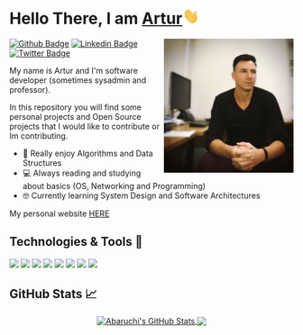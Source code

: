 <h1>Hello There, I am <a href="https://abaruchi.dev/">Artur</a><img src="https://raw.githubusercontent.com/ABSphreak/ABSphreak/master/gifs/Hi.gif" width="30px"></h1>
<img align='right' src="https://github.com/abaruchi/abaruchi/blob/master/github_pic_ii.jpg" width="230" />

[![Github Badge](https://img.shields.io/badge/-Github-000?style=flat-square&logo=Github&logoColor=white&link=https://github.com/lucasgdb)](https://github.com/abaruchi)
[![Linkedin Badge](https://img.shields.io/badge/-LinkedIn-blue?style=flat-square&logo=Linkedin&logoColor=white&link=https://www.linkedin.com/in/artur-baruchi/)](https://www.linkedin.com/in/artur-baruchi/)
[![Twitter Badge](https://img.shields.io/badge/-Twitter-1ca0f1?style=flat-square&labelColor=1ca0f1&logo=twitter&logoColor=white&link=https://twitter.com/lgdbittencourt)](https://twitter.com/abaruchi)

My name is Artur and I'm software developer (sometimes sysadmin and professor).

In this repository you will find some personal projects and Open Source projects that I would like to contribute or Im contributing.
 
 - :snake: Really enjoy Algorithms and Data Structures
 - :computer: Always reading and studying about basics (OS, Networking and Programming)
 - :nerd_face: Currently learning System Design and Software Architectures

My personal website [HERE](https://abaruchi.dev)

## Technologies & Tools 🔧
![](https://img.shields.io/badge/OS-Linux-informational?style=flat&logo=linux&logoColor=white&color=2bbc8a)
![](https://img.shields.io/badge/Editor-IntelliJ_IDEA-informational?style=flat&logo=intellij-idea&logoColor=white&color=2bbc8a)
![](https://img.shields.io/badge/Code-Python-informational?style=flat&logo=python&logoColor=white&color=2bbc8a)
![](https://img.shields.io/badge/Shell-Bash-informational?style=flat&logo=gnu-bash&logoColor=white&color=2bbc8a)
![](https://img.shields.io/badge/Tools-Docker-informational?style=flat&logo=docker&logoColor=white&color=2bbc8a)
![](https://img.shields.io/badge/Tools-SQLite-informational?style=flat&logo=sqlite&logoColor=white&color=2bbc8a)
![](https://img.shields.io/badge/Framework-Django-informational?style=flat&logo=django&logoColor=white&color=2bbc8a)
![](https://img.shields.io/badge/Framework-Flask-informational?style=flat&logo=flask&logoColor=white&color=2bbc8a)

## GitHub Stats &#x1f4c8;

<div align="center">
<a href="https://github.com/abaruchi/abaruchi">
  <img align="center" src="https://github-readme-stats.vercel.app/api?username=abaruchi&show_icons=true&line_height=27&count_private=true&title_color=ffffff&text_color=c9cacc&icon_color=2bbc8a&bg_color=1d1f21" alt="Abaruchi's GitHub Stats" />
</a>
 <a href="https://github.com/abaruchi/abaruchi">
  <img align="center" src="https://github-readme-stats.vercel.app/api/top-langs/?username=abaruchi&hide=java,html&title_color=ffffff&text_color=c9cacc&icon_color=2bbc8a&bg_color=1d1f21" />
</a>
</div>
